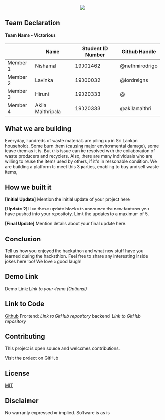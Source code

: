 <center>
<img src="https://i.imgur.com/LqUtyGh.png">
</center>

## Team Declaration

#### Team Name - Victorious

|             | Name                         | Student ID Number | Github Handle |
|-------------|------------------------------|-------------------|---------------|
| Member 1    | Nishamal                     | 19001462          | @nethmirodrigo|
| Member 2    | Lavinka                      | 19000032          | @lordreigns   |
| Member 3    | Hiruni                       | 19020333          | @             |
| Member 4    | Akila Maithripala            | 19020333          | @akilamaithri |     

## What we are building
 
Everyday, hundreds of waste materials are piling up in Sri Lankan households. Some burn them (causing major environmental damage), some leave them as it is. But this issue can be resolved with the collaboration of waste producers and recyclers. Also, there are many individuals who are willing to reuse the items used by others, if it's in reasonable condition. We are building a platform to meet this 3 parties, enabling to buy and sell waste items,  

## How we built it

**[Initial Update]**
Mention the initial update of your project here

**[Update 2]**
Use these update blocks to announce the new features you have pushed into your repositoty. Limit the updates to a maximum of 5.


**[Final Update]**
Mention details about your final update here.

## Conclusion
Tell us how you enjoyed the hackathon and what new stuff have you learned during the hackathion. Feel free to share any interesting inside jokes here too! We love a good laugh!


## Demo Link
 Demo Link: <i>Link to your demo (Optional)</i>


## Link to Code
<u>Github</u> 
Frontend: <i>Link to GitHub repository</i>
backend: <i>Link to GitHub repository</i>

## Contributing

This project is open source and welcomes contributions. 

[Visit the project on GitHub](https://github.com/Suvink/volunteer-me)

## License

[MIT](http://www.opensource.org/licenses/mit-license.html)

## Disclaimer

No warranty expressed or implied. Software is as is.